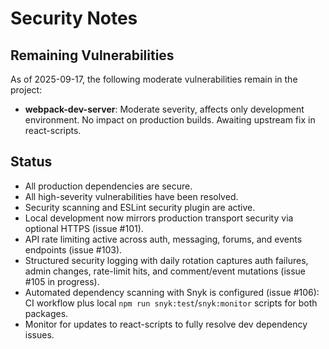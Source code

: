 # Security Notes

## Remaining Vulnerabilities

As of 2025-09-17, the following moderate vulnerabilities remain in the project:

- **webpack-dev-server**: Moderate severity, affects only development environment. No impact on production builds. Awaiting upstream fix in react-scripts.

## Status

- All production dependencies are secure.
- All high-severity vulnerabilities have been resolved.
- Security scanning and ESLint security plugin are active.
- Local development now mirrors production transport security via optional HTTPS (issue #101).
- API rate limiting active across auth, messaging, forums, and events endpoints (issue #103).
- Structured security logging with daily rotation captures auth failures, admin changes, rate-limit hits, and comment/event mutations (issue #105 in progress).
- Automated dependency scanning with Snyk is configured (issue #106): CI workflow plus local `npm run snyk:test`/`snyk:monitor` scripts for both packages.
- Monitor for updates to react-scripts to fully resolve dev dependency issues.
